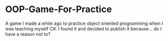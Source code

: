 # OOP-Game-For-Practice
A game I made a while ago to practice object oriented programming when I was teaching myself C#. I found it and decided to publish it because... do I have a reason not to?

